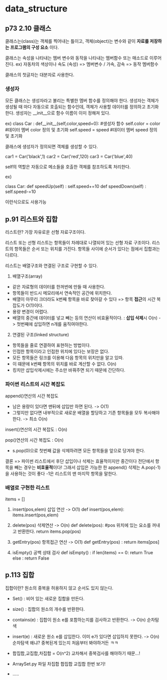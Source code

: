 # data_structure

<h2>p73 2.10 클래스</h2>

클래스는(class)는 객체를 찍어내는 틀이고, 객체(object)는 변수와 같이 **자료를 저장하는 프로그램의 구성 요소** 이다.

클래스는 속성을 나타내는 멤버 변수와 동작을 나타내는 멤버함수 또는 매소드로 이루어진다.
ex) 자동차의 색상이나 속도 (속성) => 멤버변수 / 가속, 감속 => 동작 멤버함수

클래스의 첫글자는 대분자로 사용한다.

<h3>생성자</h3>
모든 클래스는 생성자라고 불리는 특별한 멤버 함수를 정의해야 한다.  생성자는 객체가 생성될 때 마다 자동으로 호출되는 함수인데, 객체가 사용할 데이터를 정의하고 초기화한다. 
생성자는 __init__으로 함수 이름이 이미 정해져 있다. 

ex)
class Car :
  def__init__(self,color,speed=0): #생성자 함수
    self.color = color             #데이터 멤버 color 정의 및 초기화
    self.speed = speed             #데이터 멤버 speed 정의 및 초기화

클래스에 생성자가 정의되면 객체를 생성할 수 있다.

car1 = Car('black',1)
car2 = Car('red',120)
car3 = Car('blue',40)

self의 역할은 자동으로 메소들을 호출한 객체를 참조하도록 처리한다.

ex)

class Car:
  def speedUp(self) : self.speed+=10
  def speedDown(self) : self.speed-=10

이런식으로도 사용가능


<h2>p.91 리스트와 집합</h2>

리스트란? 가장 자유로운 선형 자료구조이다.

리스트 또는 선형 리스트는 항목들이 차례대로 나열되어 있는 선형 자료 구조이다. 
리스트의 항목들은 순서 또는 위치를 가진다. 항목들 사이에 순서가 있다는 점에서 집합과는 다르다.

리스트는 배열구조와 연결된 구조로 구현할 수 있다.

1. 배열구조(array)
- 같은 자료형의 데이터를 한꺼번에 만들 때 사용한다.
- 항목들이 반드시 메모리에서 연속적인 공간에 위치한다.
- 배열이 아무리 크더라도 k번째 항목을 바로 찾아갈 수 있다 => 항목 **접근**의 시간 복잡도가 O(1)이다.
- 용량 변경이 어렵다.
- 배열의 중간에 데이터를 넣고 빼는 등의 연산이 비효율적이다. : **삽입 삭제**시 O(n) -> 첫번째에 삽입하면 n개를 움직여야한다.

2. 연결된 구조(linked structure)
- 항목들을 줄로 연결하여 표현하는 방법이다.
- 인접한 항목이라고 인접한 위치에 있다는 보장은 없다.
- 모든 항목들은 링크를 이용해 다음 항목의 위치만을 알고 있따.
- 이 떄문에 k번째 항목의 위치를 바로 계산할 수 없다. O(n)
- 킹치만 삽입삭제시에는 주소만 바꿔주면 되기 때문에 간단하다.

<h3>파이썬 리스트의 시간 복잡도</h3>

append()연산의 시간 복잡도 
- 남은 용량이 있다면 맨뒤에 삽입만 하면 된다. -> O(1)
- 그렇지만 없다면 내부적으로 새로운 배열을 할당하고 기존 항목들을 모두 복사해야 한다. -> 최소 O(n)

insert()연산의 시간 복잡도 : O(n)

pop()연산의 시간 복잡도 : O(n)
- s.pop(0)으로 첫번째 값을 삭제하려면 모든 항목들을 앞으로 당겨야 한다.

결론 => 파이썬 리스트에서 후단 삽입이나 삭제는 효율적이지만 중간이다 전단에서 항목을 빼는 경우는 **비효울적**이다!
       그래서 삽입은 가능한 한 append() 삭제는 A.pop(-1)을 사용하는 것이 좋다 -1은 리스트의 맨 마지막 항목을 말한다.

<h3>배열로 구현한 리스트</h3>

items = []

1. insert(pos,elem) 삽입 연산 -> O(1)
  def insert(pos,elem):
    items.insert(pos,elem)

2. delete(pos) 삭제연산 -> O(n)
   def delete(pos):          #pos 위치에 있는 요소를 꺼내고 반환한다.
     return items.pop(pos)

3. getEntry(pos) 항목접근 연산 -> O(1)
   def getEntry(pos) : return items[pos]

4. isEmpty() 공백 상태 검사
   def isEmpty() :
     if len(items) == 0:
       return True
     else :
       return False

<h2>p.113 집합</h2>

집합이란? 원소의 중복을 허용하지 않고 순서도 있지 않는다. 

- Set() : 비어 있는 새로운 집합을 만든다.
- size() : 집합의 원소의 개수를 반환한다.
- contains(e) : 집합이 원소 e를 포함하는지를 검사하고 반환한다. -> O(n) 순차탐색
- insert(e) : 새로운 원소 e를 삽입한다. 이미 e가 있다면 삽입하지 못한다. -> O(n) 순차탐색 왜냐? 중복된게 있는지 처음부터 봐야하거든 ㅋㅋ

- 합집합,교집합,차집합 = O(n^2) 교차해서 중복검사를 해야하기 때문...!
- ArraySet.py 파일 차집합 합집합 교집합 한번 보기!
- .....

  

  
